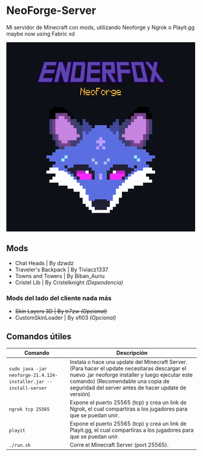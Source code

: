 # NeoForge-Server
Mi servidor de Minecraft con mods, utilizando Neoforge y Ngrok o Playit.gg maybe now using Fabric xd

![](/Demo%20assets/full-enderfox.png)  
  
## Mods  
- Chat Heads | By dzwdz
- Traveler's Backpack | By Tiviacz1337
- Towns and Towers | By Biban_Auriu
- Cristel Lib | By Cristelknight _(Dependencia)_  
  
### Mods del lado del cliente nada más
- ~~Skin Layers 3D | By tr7zw _(Opcional)_~~
- CustomSkinLoader | By xfl03 _(Opcional)_

## Comandos útiles

| Comando                  | Descripción                                      |
|--------------------------|--------------------------------------------------|
| `sudo java -jar neoforge-21.4.124-installer.jar --install-server` | Instala o hace una update del Minecraft Server. (Para hacer el update necesitaras descargar el nuevo .jar neoforge installer y luego ejecutar este comando) (Recomendable una copia de seguridad del server antes de hacer update de versión)   |
| `ngrok tcp 25565`        | Expone el puerto 25565 (tcp) y crea un link de Ngrok, el cual compartiras a los jugadores para que se puedan unir. |
| `playit`                 | Expone el puerto 25565 (tcp) y crea un link de Playit.gg, el cual compartiras a los jugadores para que se puedan unir.   |
| `./run.sh`               | Corre el Minecraft Server (port 25565). |